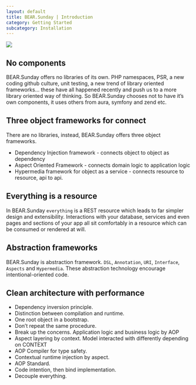 ```yaml
---
layout: default
title: BEAR.Sunday | Introduction
category: Getting Started
subcategory: Installation
---
```


<img src="{{ site.url }}/images/screen/diagram.png" style="max-width: 100%;height: auto;"/>

## No components

BEAR.Sunday offers no libraries of its own.
PHP namespaces, PSR, a new coding github culture, unit testing, a new trend of library oriented frameworks... these have all happened recently and push us to a more library oriented way of thinking.
So BEAR.Sunday chooses not to have it’s own components,
it uses others from aura, symfony and zend etc.

## Three object frameworks for connect

There are no libraries, instead, BEAR.Sunday offers three object frameworks.

 * Dependency Injection framework - connects object to object as dependency
 * Aspect Oriented Framework - connects domain logic to application logic
 * Hypermedia framework for object as a service - connects resource to resource, api to api.

## Everything is a resource

In BEAR.Sunday `everything` is a REST resource which leads to far simpler design and extensibility.
Interactions with your database, services and even pages and sections of your app all sit comfortably in a 
resource which can be consumed or rendered at will.

## Abstraction frameworks

BEAR.Sunday is abstraction framework.
`DSL`, `Annotation`, `URI`, `Interface`, `Aspects` and `Hypermedia`.
These abstraction technology encourage intentional-oriented code.

## Clean architecture with performance

 * Dependency inversion principle.
 * Distinction between compilation and runtime.
 * One root object in a bootstrap.
 * Don’t repeat the same procedure.
 * Break up the concerns. Application logic and business logic by AOP
 * Aspect layering by context. Model interacted with differently depending on CONTEXT
 * AOP Compiler for type safety.
 * Contextual runtime injection by aspect.
 * AOP Standard.
 * Code intention, then bind implementation.
 * Decouple everything.
